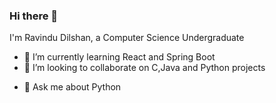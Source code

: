 ### Hi there 👋

I'm Ravindu Dilshan, a Computer Science Undergraduate
<!--
**ravdsn/ravdsn** is a ✨ _special_ ✨ repository because its `README.md` (this file) appears on your GitHub profile.

Here are some ideas to get you started:

- 🔭 I’m currently working on ...
-->

- 🌱 I’m currently learning React and Spring Boot
- 👯 I’m looking to collaborate on C,Java and Python projects
<!--- 🤔 I’m looking for help with ...-->
- 💬 Ask me about Python
<!--
- 📫 How to reach me: ...
- 😄 Pronouns: ...
- ⚡ Fun fact: ...
-->
